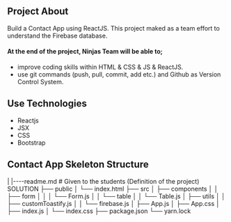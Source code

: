 ## Project About
Build a Contact App using ReactJS. This project maked as a team effort to understand the Firebase database.

#### At the end of the project, Ninjas Team will be able to;
- improve coding skills within HTML & CSS & JS & ReactJS.
- use git commands (push, pull, commit, add etc.) and Github as Version Control System.

## Use Technologies
- Reactjs
- JSX
- CSS
- Bootstrap

## Contact App Skeleton Structure
|
|----readme.md         # Given to the students (Definition of the project)
SOLUTION
├── public
│     └── index.html
├── src
│    ├── components
│    │       ├── form
│    │       │     └── Form.js
│    │       └── table
│    │             └── Table.js
│    ├── utils
│    │       ├── customToastify.js
│    │       └── firebase.js
│    ├── App.js
│    ├── App.css
│    ├── index.js
│    └── index.css
├── package.json
└── yarn.lock